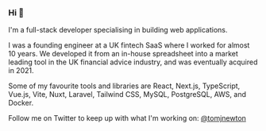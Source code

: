 ### Hi 👋

I'm a full-stack developer specialising in building web applications.

I was a founding engineer at a UK fintech SaaS where I worked for almost 10 years. We developed it from an in-house spreadsheet into a market leading tool in the UK financial advice industry, and was eventually acquired in 2021.

Some of my favourite tools and libraries are React, Next.js, TypeScript, Vue.js, Vite, Nuxt, Laravel, Tailwind CSS, MySQL, PostgreSQL, AWS, and Docker.

Follow me on Twitter to keep up with what I'm working on: [@tomjnewton](https://twitter.com/tomjnewton)

<!--
**thetomnewton/thetomnewton** is a ✨ _special_ ✨ repository because its `README.md` (this file) appears on your GitHub profile.

Here are some ideas to get you started:

- 🔭 I’m currently working on ...
- 🌱 I’m currently learning ...
- 👯 I’m looking to collaborate on ...
- 🤔 I’m looking for help with ...
- 💬 Ask me about ...
- 📫 How to reach me: ...
- 😄 Pronouns: ...
- ⚡ Fun fact: ...
-->
